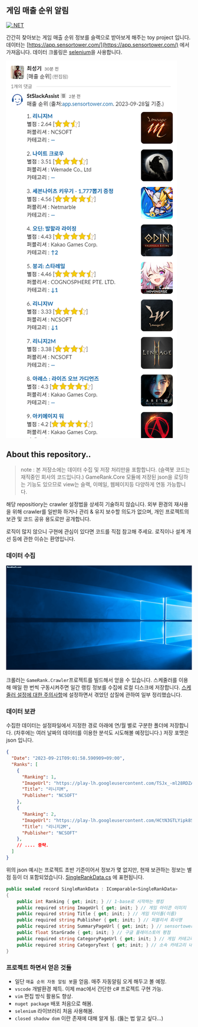 ## 게임 매출 순위 알림

[![.NET](https://github.com/leafbird/GameRankReader/actions/workflows/dotnet.yml/badge.svg)](https://github.com/leafbird/GameRankReader/actions/workflows/dotnet.yml)

간간히 찾아보는 게임 매출 순위 정보를 슬랙으로 받아보게 해주는 toy project 입니다. 데이터는 [https://app.sensortower.com/](https://app.sensortower.com/) 에서 가져옵니다. 
데이터 크롤링은 [selenium](https://www.selenium.dev/)을 사용합니다.

![](./Document/Images/message_example.png)

## About this repository..

> note : 본 저장소에는 데이터 수집 및 저장 처리만을 포함합니다. (슬랙봇 코드는 재직중인 회사의 코드입니다.)
> GameRank.Core 모듈에 저장된 json을 로딩하는 기능도 있으므로 view는 슬랙, 이메일, 웹페이지등 다양하게 연동 가능합니다.

해당 repositiory는 crawler 설정법을 상세히 기술하지 않습니다. 외부 환경의 재사용을 위해 crawler를 일반화 하거나 관리 & 유지 보수할 의도가 없으며, 개인 프로젝트의 보관 및 코드 공유 용도로만 공개합니다. 

로직이 많지 않으니 구현에 관심이 있다면 코드를 직접 참고해 주세요. 로직이나 설계 개선 등에 관한 이슈는 환영입니다.

### 데이터 수집

![](./Document/Images/crawler_example.gif)

크롤러는 `GameRank.Crawler`프로젝트를 빌드해서 얻을 수 있습니다. 스케줄러를 이용해 매일 한 번씩 구동시켜주면 일간 랭킹 정보를 수집에 로컬 디스크에 저장합니다. [스케줄러 설정에 대한 주의사항](./Document/SchedulerSetting.md)에 설정하면서 겪었던 삽질에 관하여 일부 정리했습니다.

### 데이터 보관

수집한 데이터는 설정파일에서 지정한 경로 아래에 연/월 별로 구분한 폴더에 저장합니다. (차후에는 여러 날짜의 데이터를 이용한 분석도 시도해볼 예정입니다.) 저장 포맷은 json 입니다. 

```json
{
  "Date": "2023-09-21T09:01:58.590909+09:00",
  "Ranks": [
    {
      "Ranking": 1,
      "ImageUrl": "https://play-lh.googleusercontent.com/TSJx_-ml28RDZAN1popUnr2G0AKJS8xeoCh975QKOeF21FQl5J5lNCuJmaOi_7ufCYI=s48",
      "Title": "리니지M",
      "Publisher": "NCSOFT"
    },
    {
      "Ranking": 2,
      "ImageUrl": "https://play-lh.googleusercontent.com/HCtN3GTLYipk8Sn7zFhV501RkpxBnTpLacU8dC5EU-N8RoI7kGr7GB7kFELull9riO0=s48",
      "Title": "리니지2M",
      "Publisher": "NCSOFT"
    },
    // .... 중략. 
  ]
}
```

위의 json 예시는 프로젝트 초반 기준이어서 정보가 몇 없지만, 현재 보관하는 정보는 별점 등이 더 포함되었습니다. [SingleRankData.cs](./GameRank.Core/SingleRankData.cs) 에 표현됩니다.

```csharp
public sealed record SingleRankData : IComparable<SingleRankData>
{
    public int Ranking { get; init; } // 1-base로 시작하는 랭킹
    public required string ImageUrl { get; init; } // 게임 아이콘 이미지
    public required string Title { get; init; } // 게임 타이틀(이름)
    public required string Publisher { get; init; } // 퍼블리셔 회사명
    public required string SummaryPageUrl { get; init; } // sensortower가 제공하는 게임 상세페이지 url
    public float StarGrade { get; init; } // 구글 플레이스토어 평점
    public required string CategoryPageUrl { get; init; } // 게임 카테고리 순위 변동 정보 페이지 url
    public required string CategoryText { get; init; } // 소속 카테고리 내 순위 등락 정보 (ex: ↑2, ↓1, -)
}
```

### 프로젝트 하면서 얻은 것들

* 일단 `매출 순위 자동 알림 봇`을 얻음. 매주 자동알림 오게 해두고 볼 예정.
* `vscode` 개발환경 체득. 이제 mac에서 간단한 c# 프로젝트 구현 가능.
* `vim` 편집 방식 활용도 향상.
* `nuget package` 배포 처음으로 해봄.
* `selenium` 라이브러리 처음 사용해봄.
* `closed shadow dom` 이란 존재에 대해 알게 됨. (뚫는 법 알고 싶다...)